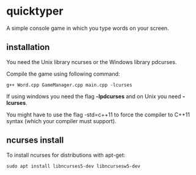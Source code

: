 # quicktyper
A simple console game in which you type words on your screen.

## installation
You need the Unix library ncurses or the Windows library pdcurses.

Compile the game using following command:
```
g++ Word.cpp GameManager.cpp main.cpp -lcurses
```
If using windows you need the flag **-lpdcurses** and on Unix you need **-lcurses**.

You might have to use the flag -std=c++11 to force the compiler to C++11 syntax (which your compiler must support).

## ncurses install
To install ncurses for distributions with apt-get:
```
sudo apt install libncurses5-dev libncursesw5-dev
```
